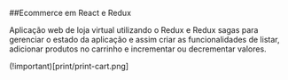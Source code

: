 ##Ecommerce em React e Redux

Aplicação web de loja virtual utilizando o Redux e Redux sagas para gerenciar o estado da aplicação e assim criar as funcionalidades de listar, adicionar produtos no carrinho e incrementar ou decrementar valores.

(!important)[print/print-cart.png]
